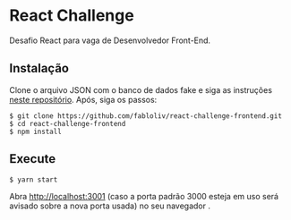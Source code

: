 # React Challenge

Desafio React para vaga de Desenvolvedor Front-End.

## Instalação

Clone o arquivo JSON com o banco de dados fake e siga as instruções [neste repositório](https://github.com/fabloliv/react-challenge-backend). Após, siga os passos:

    $ git clone https://github.com/fabloliv/react-challenge-frontend.git
    $ cd react-challenge-frontend
    $ npm install

## Execute

```
$ yarn start
```
Abra [http://localhost:3001](http://localhost:3001) (caso a porta padrão 3000 esteja em uso será avisado sobre a nova porta usada) no seu navegador .